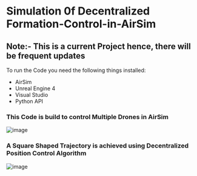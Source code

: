 # Simulation 0f Decentralized Formation-Control-in-AirSim
## Note:- This is a current Project hence, there will be frequent updates

To run the Code you need the following things installed:
* AirSim
* Unreal Engine 4
* Visual Studio
* Python API

### This Code is build to control Multiple Drones in AirSim 

![image](https://user-images.githubusercontent.com/67613439/115151922-a8a23380-a08c-11eb-8b6e-28ded9c7929f.png)

### A Square Shaped Trajectory is achieved using Decentralized Position Control Algorithm

![image](https://user-images.githubusercontent.com/67613439/115152111-6cbb9e00-a08d-11eb-801c-50a98942ae54.png)
 
